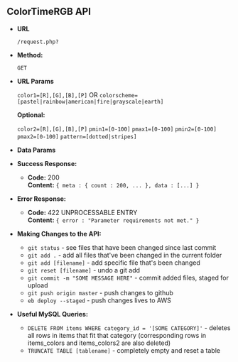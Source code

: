 **ColorTimeRGB API**
----

* **URL**

  ``/request.php?``

* **Method:**

  `GET`
  
*  **URL Params**
 
   `color1=[R],[G],[B],[P]` OR `colorscheme=[pastel|rainbow|american|fire|grayscale|earth]`

   **Optional:**
 
    `color2=[R],[G],[B],[P]`
    `pmin1=[0-100]`
    `pmax1=[0-100]`
    `pmin2=[0-100]`
    `pmax2=[0-100]`
    `pattern=[dotted|stripes]`

* **Data Params**

* **Success Response:**

  * **Code:** 200 <br />
    **Content:** `{ meta : { count : 200, ... }, data : [...] }`
 
* **Error Response:**

  * **Code:** 422 UNPROCESSABLE ENTRY <br />
    **Content:** `{ error : "Parameter requirements not met." }`
    
* **Making Changes to the API:**

  * `git status` - see files that have been changed since last commit
  * `git add .` - add all files that've been changed in the current folder
  * `git add [filename]` - add specific file that's been changed
  * `git reset [filename]` - undo a git add
  * `git commit -m "SOME MESSAGE HERE"` - commit added files, staged for upload
  * `git push origin master` - push changes to github
  * `eb deploy --staged` - push changes lives to AWS

* **Useful MySQL Queries:**

  * `DELETE FROM items WHERE category_id = '[SOME CATEGORY]'` - deletes all rows in items that fit that category (corresponding rows in items_colors and items\_colors2 are also deleted)
  * `TRUNCATE TABLE [tablename]` - completely empty and reset a table